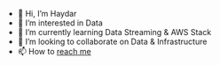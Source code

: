 - 👋 Hi, I’m Haydar
- 👀 I’m interested in Data
- 🌱 I’m currently learning Data Streaming & AWS Stack
- 💞️ I’m looking to collaborate on Data & Infrastructure
- 📫 How to [reach me](https://id.linkedin.com/in/haydar-miezanie-abdul-jamil-916302162)

<!---
haydarmiezanie/haydarmiezanie is a ✨ special ✨ repository because its `README.md` (this file) appears on your GitHub profile.
You can click the Preview link to take a look at your changes.
--->
